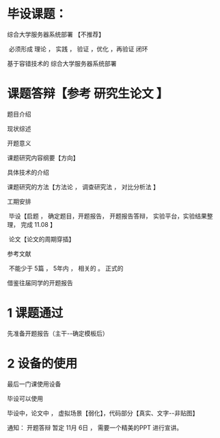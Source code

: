# 毕设课题：

综合大学服务器系统部署  【不推荐】

​      必须形成   理论  ，   实践   ， 验证   ，优化     ，再验证       闭环

基于容错技术的   综合大学服务器系统部署





# 课题答辩【参考     研究生论文 】

题目介绍

现状综述

开题意义



课题研究内容纲要【方向】

具体技术的介绍

课题研究的方法【方法论   ，   调查研究法    ，    对比分析法  】





工期安排

​			毕设【启题   ， 确定题目，开题报告，  开题报告答辩，  实验平台，实验结果整理，  完成  11.08 】

​			论文【论文的周期穿插】

参考文献

​		不能少于   5篇    ，   5年内     ，   相关的      。       正式的  





借鉴往届同学的开题报告    





# 1	课题通过

先准备开题报告（主干--确定模板后）

# 2	设备的使用

最后一门课使用设备

毕设可以使用

毕设中，论文中   ，   虚拟场景【弱化】，代码部分【真实、文字--非贴图】



















通知：  开题答辩    暂定    11月   6日     ，     需要一个精美的PPT  进行宣讲。   